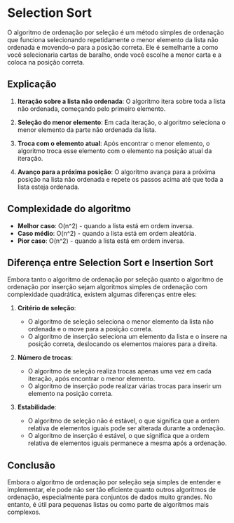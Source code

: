 # Selection Sort

O algoritmo de ordenação por seleção é um método simples de ordenação que funciona selecionando repetidamente o menor elemento da lista não ordenada e movendo-o para a posição correta. Ele é semelhante a como você selecionaria cartas de baralho, onde você escolhe a menor carta e a coloca na posição correta.

## Explicação

1. **Iteração sobre a lista não ordenada**: O algoritmo itera sobre toda a lista não ordenada, começando pelo primeiro elemento.

2. **Seleção do menor elemento**: Em cada iteração, o algoritmo seleciona o menor elemento da parte não ordenada da lista.

3. **Troca com o elemento atual**: Após encontrar o menor elemento, o algoritmo troca esse elemento com o elemento na posição atual da iteração.

4. **Avanço para a próxima posição**: O algoritmo avança para a próxima posição na lista não ordenada e repete os passos acima até que toda a lista esteja ordenada.

## Complexidade do algoritmo

- **Melhor caso**: O(n^2) - quando a lista está em ordem inversa.
- **Caso médio**: O(n^2) - quando a lista está em ordem aleatória.
- **Pior caso**: O(n^2) - quando a lista está em ordem inversa.

## Diferença entre Selection Sort e Insertion Sort

Embora tanto o algoritmo de ordenação por seleção quanto o algoritmo de ordenação por inserção sejam algoritmos simples de ordenação com complexidade quadrática, existem algumas diferenças entre eles:

1. **Critério de seleção**:

   - O algoritmo de seleção seleciona o menor elemento da lista não ordenada e o move para a posição correta.
   - O algoritmo de inserção seleciona um elemento da lista e o insere na posição correta, deslocando os elementos maiores para a direita.

2. **Número de trocas**:

   - O algoritmo de seleção realiza trocas apenas uma vez em cada iteração, após encontrar o menor elemento.
   - O algoritmo de inserção pode realizar várias trocas para inserir um elemento na posição correta.

3. **Estabilidade**:
   - O algoritmo de seleção não é estável, o que significa que a ordem relativa de elementos iguais pode ser alterada durante a ordenação.
   - O algoritmo de inserção é estável, o que significa que a ordem relativa de elementos iguais permanece a mesma após a ordenação.

## Conclusão

Embora o algoritmo de ordenação por seleção seja simples de entender e implementar, ele pode não ser tão eficiente quanto outros algoritmos de ordenação, especialmente para conjuntos de dados muito grandes. No entanto, é útil para pequenas listas ou como parte de algoritmos mais complexos.
